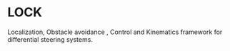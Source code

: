 # LOCK
Localization, Obstacle avoidance , Control and Kinematics framework for differential steering systems.

